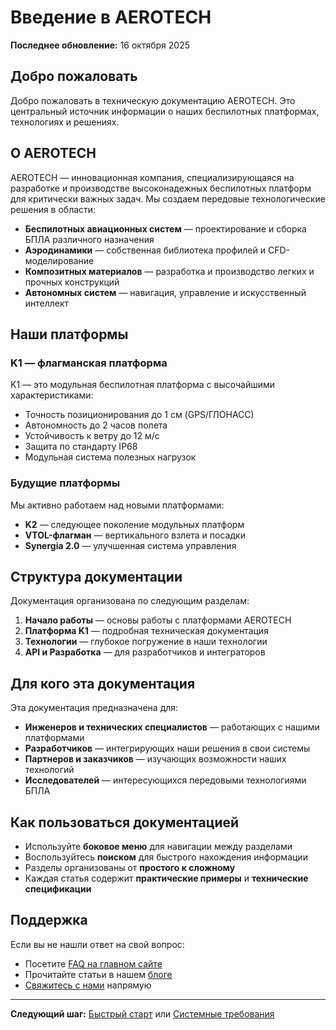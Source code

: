 # Введение в AEROTECH

**Последнее обновление:** 16 октября 2025

## Добро пожаловать

Добро пожаловать в техническую документацию AEROTECH. Это центральный источник информации о наших беспилотных платформах, технологиях и решениях.

## О AEROTECH

AEROTECH — инновационная компания, специализирующаяся на разработке и производстве высоконадежных беспилотных платформ для критически важных задач. Мы создаем передовые технологические решения в области:

- **Беспилотных авиационных систем** — проектирование и сборка БПЛА различного назначения
- **Аэродинамики** — собственная библиотека профилей и CFD-моделирование
- **Композитных материалов** — разработка и производство легких и прочных конструкций
- **Автономных систем** — навигация, управление и искусственный интеллект

## Наши платформы

### K1 — флагманская платформа

K1 — это модульная беспилотная платформа с высочайшими характеристиками:

- Точность позиционирования до 1 см (GPS/ГЛОНАСС)
- Автономность до 2 часов полета
- Устойчивость к ветру до 12 м/с
- Защита по стандарту IP68
- Модульная система полезных нагрузок

### Будущие платформы

Мы активно работаем над новыми платформами:

- **K2** — следующее поколение модульных платформ
- **VTOL-флагман** — вертикального взлета и посадки
- **Synergia 2.0** — улучшенная система управления

## Структура документации

Документация организована по следующим разделам:

1. **Начало работы** — основы работы с платформами AEROTECH
2. **Платформа K1** — подробная техническая документация
3. **Технологии** — глубокое погружение в наши технологии
4. **API и Разработка** — для разработчиков и интеграторов

## Для кого эта документация

Эта документация предназначена для:

- **Инженеров и технических специалистов** — работающих с нашими платформами
- **Разработчиков** — интегрирующих наши решения в свои системы
- **Партнеров и заказчиков** — изучающих возможности наших технологий
- **Исследователей** — интересующихся передовыми технологиями БПЛА

## Как пользоваться документацией

- Используйте **боковое меню** для навигации между разделами
- Воспользуйтесь **поиском** для быстрого нахождения информации
- Разделы организованы от **простого к сложному**
- Каждая статья содержит **практические примеры** и **технические спецификации**

## Поддержка

Если вы не нашли ответ на свой вопрос:

- Посетите [FAQ на главном сайте](../index.html#faq)
- Прочитайте статьи в нашем [блоге](../blog/blog.html)
- [Свяжитесь с нами](../index.html#contact) напрямую

---

**Следующий шаг:** [Быстрый старт](quick-start) или [Системные требования](requirements)
